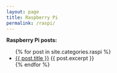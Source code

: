 ```yaml
---
layout: page
title: Raspberry Pi
permalink: /raspi/
---
```


**Raspberry Pi posts:**
<ul>
  {% for post in site.categories.raspi %}
    <li>
      <a href="{{ post.url | prepend: site.github.url }}">{{ post.title }}</a>
      {{ post.excerpt }}
    </li>
  {% endfor %}
</ul>
